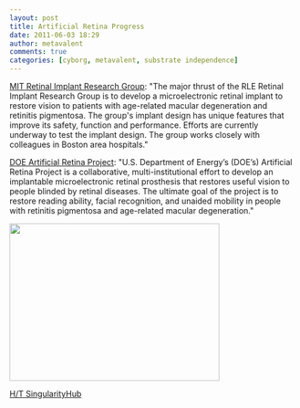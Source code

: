 ```yaml
---
layout: post
title: Artificial Retina Progress 
date: 2011-06-03 18:29
author: metavalent
comments: true
categories: [cyborg, metavalent, substrate independence]
---
```

<a href="http://www.rle.mit.edu/rleonline/research/RetinalImplantResearchGroup.html" target="_blank">MIT Retinal Implant Research Group</a>: "The major thrust of the RLE Retinal Implant Research Group is to develop a microelectronic retinal implant to restore vision to patients with age-related macular degeneration and retinitis pigmentosa. The group's implant design has unique features that improve its safety, function and performance. Efforts are currently underway to test the implant design. The group works closely with colleagues in Boston area hospitals."

<a href="http://artificialretina.energy.gov/">DOE Artificial Retina Project</a>: "U.S. Department of Energy’s (DOE’s) Artificial Retina Project is a collaborative, multi-institutional effort to develop an implantable microelectronic retinal prosthesis that restores useful vision to people blinded by retinal diseases. The ultimate goal of the project is to restore reading ability, facial recognition, and unaided mobility in people with retinitis pigmentosa and age-related macular degeneration."

<a href="http://metavalent.files.wordpress.com/2011/06/mit-retinal-implant.jpg" rel="attachment wp-att-1477"><img src="http://metavalent.files.wordpress.com/2011/06/mit-retinal-implant.jpg" alt="" title="mit-retinal-implant" width="368" height="276" class="alignleft size-full wp-image-1477" /></a>

<p><a href="http://singularityhub.com/2009/10/12/mits-retinal-implant-is-moving-forward-but-hasnt-caught-up-with-argus-ii">H/T SingularityHub</a></p>
